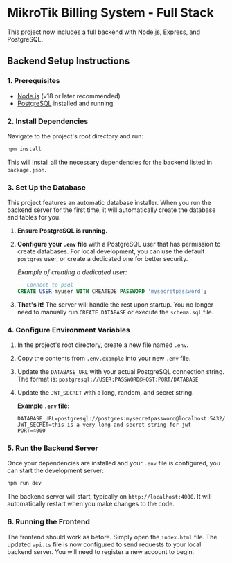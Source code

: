 # MikroTik Billing System - Full Stack

This project now includes a full backend with Node.js, Express, and PostgreSQL.

## Backend Setup Instructions

### 1. Prerequisites

- [Node.js](https://nodejs.org/) (v18 or later recommended)
- [PostgreSQL](https://www.postgresql.org/download/) installed and running.

### 2. Install Dependencies

Navigate to the project's root directory and run:

```bash
npm install
```

This will install all the necessary dependencies for the backend listed in `package.json`.

### 3. Set Up the Database

This project features an automatic database installer. When you run the backend server for the first time, it will automatically create the database and tables for you.

1.  **Ensure PostgreSQL is running.**

2.  **Configure your `.env` file** with a PostgreSQL user that has permission to create databases. For local development, you can use the default `postgres` user, or create a dedicated one for better security.

    *Example of creating a dedicated user:*
    ```sql
    -- Connect to psql
    CREATE USER myuser WITH CREATEDB PASSWORD 'mysecretpassword';
    ```

3.  **That's it!** The server will handle the rest upon startup. You no longer need to manually run `CREATE DATABASE` or execute the `schema.sql` file.

### 4. Configure Environment Variables

1.  In the project's root directory, create a new file named `.env`.
2.  Copy the contents from `.env.example` into your new `.env` file.
3.  Update the `DATABASE_URL` with your actual PostgreSQL connection string. The format is: `postgresql://USER:PASSWORD@HOST:PORT/DATABASE`
4.  Update the `JWT_SECRET` with a long, random, and secret string.

    **Example `.env` file:**

    ```
    DATABASE_URL=postgresql://postgres:mysecretpassword@localhost:5432/mikrotik_billing
    JWT_SECRET=this-is-a-very-long-and-secret-string-for-jwt
    PORT=4000
    ```

### 5. Run the Backend Server

Once your dependencies are installed and your `.env` file is configured, you can start the development server:

```bash
npm run dev
```

The backend server will start, typically on `http://localhost:4000`. It will automatically restart when you make changes to the code.

### 6. Running the Frontend

The frontend should work as before. Simply open the `index.html` file. The updated `api.ts` file is now configured to send requests to your local backend server. You will need to register a new account to begin.